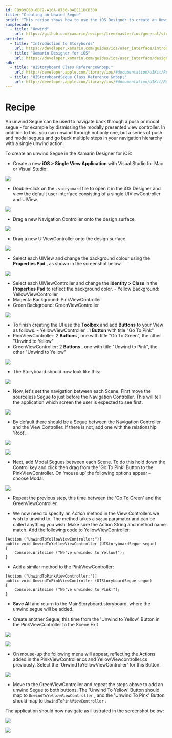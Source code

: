 ```yaml
---
id: CB9D9E60-6DC2-A16A-8730-0AEE11DCB300
title: "Creating an Unwind Segue"
brief: "This recipe shows how to use the iOS Designer to create an Unwind Segue between Scenes in a Storyboard."
samplecode:
  - title: "Unwind" 
    url: https://github.com/xamarin/recipes/tree/master/ios/general/storyboard/unwind_segue
article:
  - title: "Introduction to Storybords" 
    url: https://developer.xamarin.com/guides/ios/user_interface/introduction_to_storyboards/
  - title: "Xamarin Designer for iOS" 
    url: https://developer.xamarin.com/guides/ios/user_interface/designer/
sdk:
  - title: "UIStoryboard Class Reference&nbsp;" 
    url: http://developer.apple.com/library/ios/#documentation/UIKit/Reference/UIStoryboard_Class/Reference/Reference.html
  - title: "UIStoryboardSegue Class Reference &nbsp;" 
    url: http://developer.apple.com/library/ios/#documentation/UIKit/Reference/UIStoryboardSegue_Class/Reference/Reference.html
---
```


<a name="Recipe" class="injected"></a>


# Recipe

An unwind Segue can be used to navigate back through a push or modal segue - for example by dismissing the modally presented view controller. In addition to this, you can unwind through not only one, but a series of push and modal segues and go back multiple steps in your navigation hierarchy with a single unwind action.

To create an unwind Segue in the Xamarin Designer for iOS:

-  Create a new  **iOS > Single View Application** with Visual Studio for Mac or Visual Studio:


 [ ![](Images/unwindSegue2.png)](Images/unwindSegue2.png)

-  Double-click on the  `.storyboard` file to open it in the iOS Designer and view the default user interface consisting of a single UIViewController and UIView.


 [ ![](Images/newStoryboard.png)](Images/newStoryboard.png)

-  Drag a new Navigation Controller onto the design surface.&nbsp;


 [ ![](Images/AddNavController.png)](Images/AddNavController.png)

-  Drag a new UIViewController onto the design surface


 [ ![](Images/AddVC.png)](Images/AddVC.png)

-  Select each UIView and change the background colour using the  **Properties Pad** , as shown in the screenshot below.


 [ ![](Images/BackgroundColour.png)](Images/BackgroundColour.png)

-  Select each UIViewController and change the  **Identity > Class** in the  **Properties Pad** to reflect the background color. -   Yellow Background: YellowViewController
-   Magenta Background: PinkViewController
-   Green Background: GreenViewController





 [ ![](Images/NameViewControllers.png)](Images/NameViewControllers.png)

-  To finish creating the UI use the  **Toolbox** and add  **Buttons** to your View as follows. -   YellowViewController : 1  **Button**  with title "Go To Pink"
-   PinkViewController: 2  **Buttons**  , one with title "Go To Green", the other "Unwind to Yellow"
-   GreenViewController: 2  **Buttons**  , one with title "Unwind to Pink", the other "Unwind to Yellow"





 [ ![](Images/AddButtons.png)](Images/AddButtons.png)

-  The Storyboard should now look like this:


 [ ![](Images/finishedui.png)](Images/finishedui.png)

-  Now, let's set the navigation between each Scene. First move the sourceless Segue to just before the Navigation Controller. This will tell the application which screen the user is expected to see first.


 ![](Images/SourcelessSegue.png)

-  By default there should be a Segue between the Navigation Controller and the View Controller. If there is not, add one with the relationship 'Root'.


 [ ![](Images/creatingSegue.png)](Images/creatingSegue.png)

 [ ![](Images/creatingRelationship.png)](Images/creatingRelationship.png)

-  Next, add Modal Segues between each Scene. To do this hold down the Control key and click then drag from the 'Go To Pink' Button to the PinkViewController. On ‘mouse up’ the following options appear – choose Modal.


 ![](Images/SegueMenu.png)

-  Repeat the previous step, this time between the 'Go To Green' and the GreenViewController.


-  We now need to specify an  *Action* method in the View Controllers we wish to unwind to. The method takes a  `segue` paramater and can be called anything you wish. Make sure the Action String and method name match. Add the following code to YellowViewController:


```
[Action ("UnwindToYellowViewController:")]
public void UnwindToYellowViewController (UIStoryboardSegue segue)
{
    Console.WriteLine ("We've unwinded to Yellow!");
}
```

-  Add a similar method to the PinkViewController:


```
[Action ("UnwindToPinkViewController:")]
public void UnwindToPinkViewController (UIStoryboardSegue segue)
{
    Console.WriteLine ("We've unwinded to Pink!");
}
```

-  **Save All** and return to the MainStoryboard.storyboard, where the unwind segue will be added.


-  Create another Segue, this time from the 'Unwind to Yellow' Button in the PinkViewController to the Scene Exit


 [ ![](Images/SceneExit.png)](Images/SceneExit.png)

 [ ![](Images/SceneExitBig.png)](Images/SceneExitBig.png)

-  On mouse-up the following menu will appear, reflecting the Actions added in the PinkViewController.cs and YellowViewcontroller.cs previously. Select the 'UnwindToYellowViewController' for this Button.


 [ ![](Images/ActionSegue.png)](Images/ActionSegue.png)

-  Move to the GreenViewController and repeat the steps above to add an unwind Segue to both buttons. The 'Unwind To Yellow' Button should map to  `UnwindToYellowViewController` , and the 'Unwind To Pink' Button should map to  `UnwindToPinkViewController` .


The application should now navigate as illustrated in the screenshot below:

 [ ![](Images/unwind.png)](Images/unwind.png)

 [ ![](Images/ApplicationOutput.png)](Images/ApplicationOutput.png)

